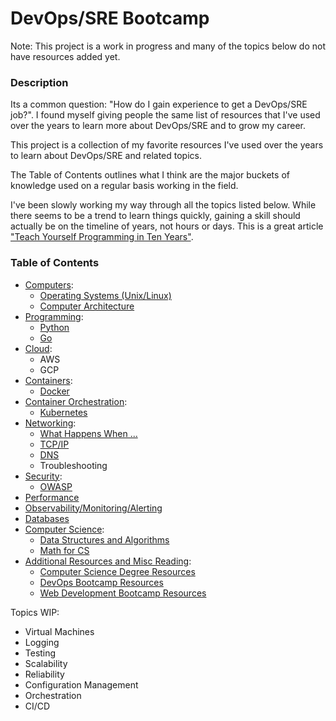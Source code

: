 # DevOps/SRE Bootcamp

Note: This project is a work in progress and many of the topics below do not have resources added yet.

### Description

Its a common question: "How do I gain experience to get a DevOps/SRE job?".  I found myself giving people the same list of resources that I've used over the years to learn more about DevOps/SRE and to grow my career.

This project is a collection of my favorite resources I've used over the years to learn about DevOps/SRE and related topics.

The Table of Contents outlines what I think are the major buckets of knowledge used on a regular basis working in the field.

I've been slowly working my way through all the topics listed below. While there seems to be a trend to learn things quickly, gaining a skill should actually be on the timeline of years, not hours or days. This is a great article ["Teach Yourself Programming in Ten Years"](http://norvig.com/21-days.html).

### Table of Contents

- [Computers](computers):
  - [Operating Systems (Unix/Linux)](computers#operating-systems)
  - [Computer Architecture](computers#computer-architecture)
- [Programming](programming):
	- [Python](programming#python)
	- [Go](programming#go)
- [Cloud](cloud):
	- AWS
	- GCP
- [Containers](containers):
	- [Docker](containers#docker)
- [Container Orchestration](containerorchestration):
	- [Kubernetes](containerorchestration#kubernetes)
- [Networking](networking):
	- [What Happens When ...](networking#what-happens-when)
	- [TCP/IP](networking#tcpip)
	- [DNS](networking#dns)
	- Troubleshooting
- [Security](security):
	- [OWASP](security#owasp)
- [Performance](performance)
- [Observability/Monitoring/Alerting](observability)
- [Databases](databases)
- [Computer Science](compsci):
	- [Data Structures and Algorithms](compsci#data-structures-and-algorithms)
	- [Math for CS](compsci#math)
- [Additional Resources and Misc Reading](resources):
	- [Computer Science Degree Resources](resources#computer-science-degree-resources)
	- [DevOps Bootcamp Resources](resources#devops-bootcamp-resources)
	- [Web Development Bootcamp Resources](resources#web-development-bootcamp-resources)

Topics WIP:
- Virtual Machines
- Logging
- Testing
- Scalability
- Reliability
- Configuration Management
- Orchestration
- CI/CD
